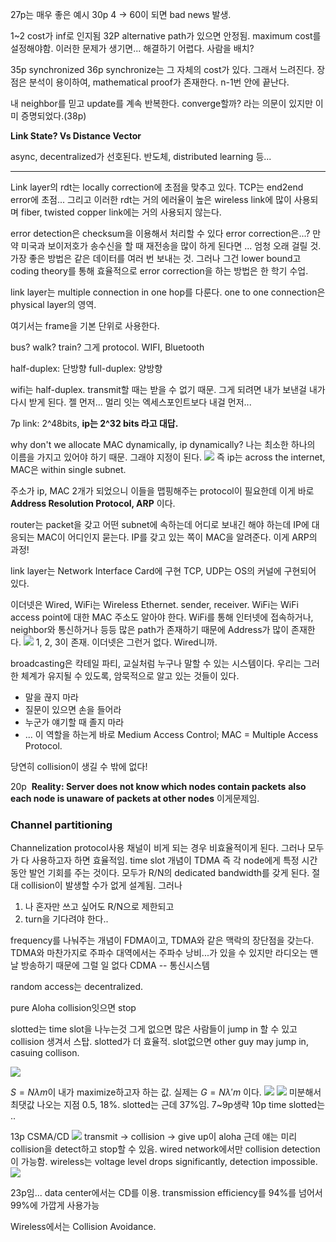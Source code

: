 27p는 매우 좋은 예시
30p
4 -> 60이 되면 bad news 발생.

1~2 cost가 inf로 인지됨
32P alternative path가 있으면 안정됨.
maximum cost를 설정해야함.
이러한 문제가 생기면... 해결하기 어렵다. 사람을 배치?

35p synchronized
36p 
synchronize는 그 자체의 cost가 있다. 그래서 느려진다. 
장점은 분석이 용이하여, mathematical proof가 존재한다. n-1번 안에 끝난다.

내 neighbor를 믿고 update를 계속 반복한다.
converge할까? 라는 의문이 있지만 이미 증명되었다.(38p)

**Link State? Vs Distance Vector**

async, decentralized가 선호된다. 반도체, distributed learning 등...

---

Link layer의 rdt는 locally correction에 초점을 맞추고 있다.
TCP는 end2end error에 초점...
그리고 이러한 rdt는 거의 에러율이 높은 wireless link에 많이 사용되며 fiber, twisted copper link에는 거의 사용되지 않는다.

error detection은 checksum을 이용해서 처리할 수 있다
error correction은...?
만약 미국과 보이저호가 송수신을 할 때 재전송을 많이 하게 된다면 ... 엄청 오래 걸릴 것.
가장 좋은 방법은 같은 데이터를 여러 번 보내는 것.
그러나 그건 lower bound고 coding theory를 통해 효율적으로 error correction을 하는 방법은 한 학기 수업.

link layer는 multiple connection in one hop를 다룬다.
one to one connection은 physical layer의 영역.

여기서는 frame을 기본 단위로 사용한다.

bus? walk? train? 그게 protocol.
WIFI, Bluetooth

half-duplex: 단방향
full-duplex: 양방향

wifi는 half-duplex. transmit할 때는 받을 수 없기 때문. 그게 되려면 내가 보낸걸 내가 다시 받게 된다. 젤 먼저... 멀리 잇는 엑세스포인트보다 내걸 먼저...

7p
link: 2^48bits, **ip는 2^32 bits 라고 대답.** 

why don't we allocate MAC dynamically, ip dynamically?
나는 최소한 하나의 이름을 가지고 있어야 하기 때문. 그래야 지정이 된다.
![](https://i.imgur.com/eXAgKM3.png)
즉 ip는 across the internet, MAC은 within single subnet.

주소가 ip, MAC 2개가 되었으니 이들을 맵핑해주는 protocol이 필요한데 이게 바로 **Address Resolution Protocol, ARP** 이다.

router는 packet을 갖고 어떤 subnet에 속하는데 어디로 보내긴 해야 하는데 IP에 대응되는 MAC이 어디인지 묻는다. IP를 갖고 있는 쪽이 MAC을 알려준다.
이게 ARP의 과정!

link layer는 Network Interface Card에 구현
TCP, UDP는 OS의 커널에 구현되어 있다.

이더넷은 Wired, WiFi는 Wireless Ethernet.
sender, receiver.
WiFi는 WiFi access point에 대한 MAC 주소도 알아야 한다.
WiFi를 통해 인터넷에 접속하거나, neighbor와 통신하거나 등등 많은 path가 존재하기 때문에 Address가 많이 존재한다.
![](https://i.imgur.com/iZbYijc.png)
1, 2, 3이 존재.
이더넷은 그런거 없다. Wired니까.

broadcasting은 칵테일 파티, 교실처럼 누구나 말할 수 있는 시스템이다.
우리는 그러한 체계가 유지될 수 있도록, 암묵적으로 알고 있는 것들이 있다.
- 말을 끊지 마라
- 질문이 있으면 손을 들어라
- 누군가 얘기할 때 졸지 마라
- ...
이 역할을 하는게 바로
Medium Access Control; MAC
= Multiple Access Protocol.

당연히 collision이 생길 수 밖에 없다!


20p
 **Reality: Server does not know which nodes contain packets**
**also each node is unaware of packets at other nodes**
이게문제임.
### Channel partitioning
Channelization protocol사용
채널이 비게 되는 경우 비효율적이게 된다. 그러나 모두가 다 사용하고자 하면 효율적임.
time slot 개념이 TDMA
즉 각 node에게 특정 시간동안 발언 기회를 주는 것이다. 모두가 R/N의 dedicated bandwidth를 갖게 된다. 절대 collision이 발생할 수가 없게 설계됨. 그러나 
1. 나 혼자만 쓰고 싶어도 R/N으로 제한되고
2. turn을 기다려야 한다..

frequency를 나눠주는 개념이 FDMA이고, TDMA와 같은 맥락의 장단점을 갖는다.
TDMA와 마찬가지로 주파수 대역에서는
주파수 낭비...가 있을 수 있지만 라디오는 맨날 방송하기 때문에 그럴 일 없다
CDMA -- 통신시스템

random access는 decentralized.

pure Aloha
collision잇으면 stop

slotted는 time slot을 나누는것
그게 없으면 많은 사람들이 jump in 할 수 있고 collision 생겨서 스탑.
slotted가 더 효율적.
slot없으면 other guy may jump in, casuing collison.

![](https://i.imgur.com/c2EFE9E.png)

$S = N\lambda m$이 내가 maximize하고자 하는 값.
실제는 $G = N\lambda' m$ 이다. 
![](https://i.imgur.com/weBpZE9.png)
![](https://i.imgur.com/Ai6F0DO.png)
미분해서 최댓값 나오는 지점 0.5, 18%.
slotted는 근데 37%임. 7~9p생략
10p
time slotted는 ..

13p
CSMA/CD
![](https://i.imgur.com/JxMN8so.png)
transmit -> collision -> give up이 aloha
근데 얘는 미리 collision을 detect하고 stop할 수 있음.
wired network에서만 collision detection이 가능함.
wireless는 voltage level drops significantly, detection impossible.
![](https://i.imgur.com/A01HG5Y.png)

23p임...
data center에서는 CD를 이용.
transmission efficiency를 94%를 넘어서 99%에 가깝게 사용가능

Wireless에서는 Collision Avoidance.

